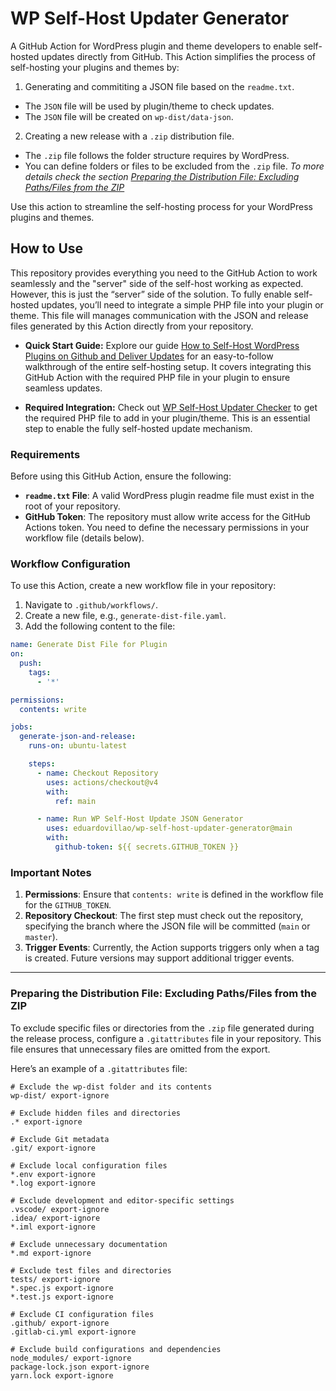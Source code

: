 # WP Self-Host Updater Generator

A GitHub Action for WordPress plugin and theme developers to enable self-hosted updates directly from GitHub. This Action simplifies the process of self-hosting your plugins and themes by:

1. Generating and commititing a JSON file based on the `readme.txt`.
- The `JSON` file will be used by plugin/theme to check updates.
- The `JSON` file will be created on `wp-dist/data-json`.
2. Creating a new release with a `.zip` distribution file.
- The `.zip` file follows the folder structure requires by WordPress.
- You can define folders or files to be excluded from the `.zip` file. _To more details check the section [Preparing the Distribution File: Excluding Paths/Files from the ZIP](#preparing-the-distribution-file-excluding-pathsfiles-from-the-zip)_

Use this action to streamline the self-hosting process for your WordPress plugins and themes.

## How to Use

This repository provides everything you need to the GitHub Action to work seamlessly and the "server" side of the self-host working as expected. However, this is just the “server” side of the solution. To fully enable self-hosted updates, you’ll need to integrate a simple PHP file into your plugin or theme. This file will manages communication with the JSON and release files generated by this Action directly from your repository.

- **Quick Start Guide:** Explore our guide [How to Self-Host WordPress Plugins on Github and Deliver Updates](https://eduardovillao.me/how-to-self-host-wordpress-plugins-on-github-and-deliver-updates/) for an easy-to-follow walkthrough of the entire self-hosting setup. It covers integrating this GitHub Action with the required PHP file in your plugin to ensure seamless updates.

- **Required Integration:** Check out [WP Self-Host Updater Checker](https://github.com/eduardovillao/wp-self-host-updater-checker) to get the required PHP file to add in your plugin/theme. This is an essential step to enable the fully self-hosted update mechanism.

### Requirements

Before using this GitHub Action, ensure the following:

- **`readme.txt` File**: A valid WordPress plugin readme file must exist in the root of your repository.
- **GitHub Token**: The repository must allow write access for the GitHub Actions token. You need to define the necessary permissions in your workflow file (details below).

### Workflow Configuration

To use this Action, create a new workflow file in your repository:

1. Navigate to `.github/workflows/`.
2. Create a new file, e.g., `generate-dist-file.yaml`.
3. Add the following content to the file:

```yaml
name: Generate Dist File for Plugin
on:
  push:
    tags:
      - '*'

permissions:
  contents: write

jobs:
  generate-json-and-release:
    runs-on: ubuntu-latest

    steps:
      - name: Checkout Repository
        uses: actions/checkout@v4
        with:
          ref: main

      - name: Run WP Self-Host Update JSON Generator
        uses: eduardovillao/wp-self-host-updater-generator@main
        with:
          github-token: ${{ secrets.GITHUB_TOKEN }}
```

### Important Notes

1. **Permissions**: Ensure that `contents: write` is defined in the workflow file for the `GITHUB_TOKEN`.
2. **Repository Checkout**: The first step must check out the repository, specifying the branch where the JSON file will be committed (`main` or `master`).
3. **Trigger Events**: Currently, the Action supports triggers only when a tag is created. Future versions may support additional trigger events.

---

### Preparing the Distribution File: Excluding Paths/Files from the ZIP

To exclude specific files or directories from the `.zip` file generated during the release process, configure a `.gitattributes` file in your repository. This file ensures that unnecessary files are omitted from the export.

Here’s an example of a `.gitattributes` file:

```gitattributes
# Exclude the wp-dist folder and its contents
wp-dist/ export-ignore

# Exclude hidden files and directories
.* export-ignore

# Exclude Git metadata
.git/ export-ignore

# Exclude local configuration files
*.env export-ignore
*.log export-ignore

# Exclude development and editor-specific settings
.vscode/ export-ignore
.idea/ export-ignore
*.iml export-ignore

# Exclude unnecessary documentation
*.md export-ignore

# Exclude test files and directories
tests/ export-ignore
*.spec.js export-ignore
*.test.js export-ignore

# Exclude CI configuration files
.github/ export-ignore
.gitlab-ci.yml export-ignore

# Exclude build configurations and dependencies
node_modules/ export-ignore
package-lock.json export-ignore
yarn.lock export-ignore
```